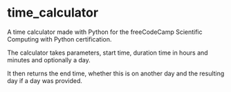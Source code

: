 # time_calculator
A time calculator made with Python for the freeCodeCamp Scientific Computing with Python certification.

The calculator takes parameters, start time, duration time in hours and minutes and optionally a day.

It then returns the end time, whether this is on another day and the resulting day if a day was provided.
